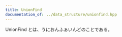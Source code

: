 ```yaml
---
title: UnionFind
documentation_of: ../data_structure/unionfind.hpp
---
```


UnionFind とは、うにおんふぁいんどのことである。
